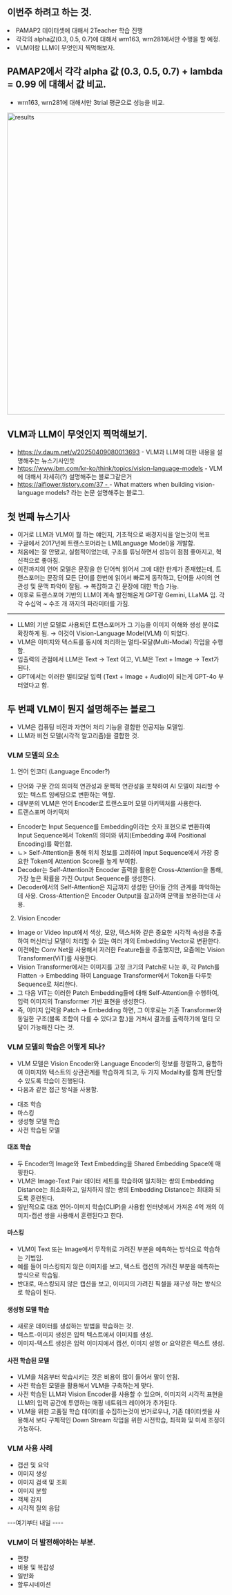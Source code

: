 ## 이번주 하려고 하는 것.
<li> PAMAP2 데이터셋에 대해서 2Teacher 학습 진행  </li>
<li> 각각의 alpha값(0.3, 0.5, 0.7)에 대해서 wrn163, wrn281에서만 수행을 할 예정. </li>
<li> VLM이랑 LLM이 무엇인지 찍먹해보자. </li>

## PAMAP2에서 각각 alpha 값 (0.3, 0.5, 0.7) + lambda = 0.99 에 대해서 값 비교.
- wrn163, wrn281에 대해서만 3trial 평균으로 성능을 비교.

<img src="https://github.com/wjdwocks/ML-DNN/raw/main/markdown/25년/25.4.25/PAMAP_result.png" alt="results" width="700">

## VLM과 LLM이 무엇인지 찍먹해보기.
- https://v.daum.net/v/20250409080013693 - VLM과 LLM에 대한 내용을 설명해주는 뉴스기사인듯
- https://www.ibm.com/kr-ko/think/topics/vision-language-models - VLM에 대해서 자세히(?) 설명해주는 블로그같은거
- [https://aiflower.tistory.com/37 - ](https://aiflower.tistory.com/19) - What matters when building vision-language models? 라는 논문 설명해주는 블로그.


## 첫 번째 뉴스기사
- 이거로 LLM과 VLM이 뭘 하는 얘인지, 기초적으로 배경지식을 얻는것이 목표
- 구글에서 2017년에 트랜스포머라는 LM(Language Model)을 개발함.
- 처음에는 잘 안됐고, 실험적이었는데, 구조를 튜닝하면서 성능이 점점 좋아지고, 혁신적으로 좋아짐.
- 이전까지의 언어 모델은 문장을 한 단어씩 읽어서 그에 대한 한계가 존재했는데, 트랜스포머는 문장의 모든 단어를 한번에 읽어서 빠르게 동작하고, 단어들 사이의 연관성 및 문맥 파악이 잘됨. → 복잡하고 긴 문장에 대한 학습 가능.
- 이후로 트랜스포머 기반의 LLM이 계속 발전해온게 GPT랑 Gemini, LLaMA 임. 각각 수십억 ~ 수조 개 까지의 파라미터를 가짐.
---
- LLM의 기반 모델로 사용되던 트랜스포머가 그 기능을 이미지 이해와 생성 분야로 확장하게 됨. → 이것이 Vision-Language Model(VLM) 이 되었다.
- VLM은 이미지와 텍스트를 동시에 처리하는 멀티-모달(Multi-Modal) 작업을 수행함.
- 입출력의 관점에서 LLM은 Text → Text 이고, VLM은 Text + Image → Text가 된다.
- GPT에서는 이러한 멀티모달 입력 (Text + Image + Audio)이 되는게 GPT-4o 부터였다고 함.

## 두 번째 VLM이 뭔지 설명해주는 블로그
- VLM은 컴퓨팅 비전과 자연어 처리 기능을 결합한 인공지능 모델임.
- LLM과 비전 모델(시각적 알고리즘)을 결합한 것.

### VLM 모델의 요소
1. 언어 인코더 (Language Encoder?)
- 단어와 구문 간의 의미적 연관성과 문맥적 연관성을 포착하여 AI 모델이 처리할 수 있는 텍스트 임베딩으로 변환하는 역할.
- 대부분의 VLM은 언어 Encoder로 트랜스포머 모델 아키텍처를 사용한다.
- 트랜스포머 아키텍처
<ul>
<li> Encoder는 Input Sequence를 Embedding이라는 숫자 표현으로 변환하여 Input Sequence에서 Token의 의미와 위치(Embedding 후에 Positional Encoding)를 확인함. </li>
<li> ㄴ> Self-Attention을 통해 위치 정보를 고려하여 Input Sequence에서 가장 중요한 Token에 Attention Score를 높게 부여함. </li>
<li> Decoder는 Self-Attention과 Encoder 출력을 활용한 Cross-Attention을 통해, 가장 높은 확률을 가진 Output Sequence를 생성한다. </li>
<li> Decoder에서의 Self-Attention은 지금까지 생성한 단어들 간의 관계를 파악하는데 사용. Cross-Attention은 Encoder Output을 참고하여 문맥을 보완하는데 사용. </li>
</ul>

2. Vision Encoder
- Image or Video Input에서 색상, 모양, 텍스처와 같은 중요한 시각적 속성을 추출하여 머신러닝 모델이 처리할 수 있는 여러 개의 Embedding Vector로 변환한다.
- 이전에는 Conv Net을 사용해서 저러한 Feature들을 추출했지만, 요즘에는 Vision Transformer(ViT)를 사용한다.
- Vision Transformer에서는 이미지를 고정 크기의 Patch로 나눈 후, 각 Patch를 Flatten → Embedding 하여 Language Transformer에서 Token을 다루듯 Sequence로 처리한다.
- 그 다음 ViT는 이러한 Patch Embedding들에 대해 Self-Attention을 수행하여, 입력 이미지의 Transformer 기반 표현을 생성한다.
- 즉, 이미지 입력을 Patch → Embedding 하면, 그 이후로는 기존 Transformer와 동일한 구조(블록 조합이 다를 수 있다고 함.)을 거쳐서 결과를 출력하기에 멀티 모달이 가능해진 다는 것.

### VLM 모델의 학습은 어떻게 되나?
- VLM 모델은 Vision Encoder와 Language Encoder의 정보를 정렬하고, 융합하여 이미지와 텍스트의 상관관계를 학습하게 되고, 두 가지 Modality를 함께 판단할 수 있도록 학습이 진행된다.
- 다음과 같은 접근 방식을 사용함.
<ul>
<li> 대조 학습 </li>
<li> 마스킹 </li>
<li> 생성형 모델 학습 </li>
<li> 사전 학습된 모델 </li>
</ul>

#### 대조 학습
- 두 Encoder의 Image와 Text Embedding을 Shared Embedding Space에 매핑한다.
- VLM은 Image-Text Pair 데이터 세트를 학습하여 일치하는 쌍의 Embedding Distance는 최소화하고, 일치하지 않는 쌍의 Embedding Distance는 최대화 되도록 훈련된다.
- 일반적으로 대조 언어-이미지 학습(CLIP)을 사용함 인터넷에서 가져온 4억 개의 이미지-캡션 쌍을 사용해서 훈련된다고 한다.

#### 마스킹
- VLM이 Text 또는 Image에서 무작위로 가려진 부분을 예측하는 방식으로 학습하는 기법임.
- 예를 들어 마스킹되지 않은 이미지를 보고, 텍스트 캡션의 가려진 부분을 예측하는 방식으로 학습됨.
- 반대로, 마스킹되지 않은 캡션을 보고, 이미지의 가려진 픽셀을 재구성 하는 방식으로 학습이 된다.

#### 생성형 모델 학습
- 새로운 데이터를 생성하는 방법을 학습하는 것.
- 텍스트-이미지 생성은 입력 텍스트에서 이미지를 생성.
- 이미지-텍스트 생성은 입력 이미지에서 캡션, 이미지 설명 or 요약같은 텍스트 생성.

#### 사전 학습된 모델
- VLM을 처음부터 학습시키는 것은 비용이 많이 들어서 말이 안됨.
- 사전 학습된 모델을 활용해서 VLM을 구축하는게 맞다.
- 사전 학습된 LLM과 Vision Encoder를 사용할 수 있으며, 이미지의 시각적 표현을 LLM의 입력 공간에 투영하는 매핑 네트워크 레이어가 추가된다.
- VLM을 위한 고품질 학습 데이터를 수집하는것이 번거로우나, 기존 데이터셋을 사용해서 보다 구체적인 Down Stream 작업을 위한 사전학습, 최적화 및 미세 조정이 가능하다.

### VLM 사용 사례
- 캡션 및 요약
- 이미지 생성
- 이미지 검색 및 조회
- 이미지 분할
- 객체 감지
- 시각적 질의 응답

---여기부터 내일 ----

### VLM이 더 발전해야하는 부분.
- 편향
- 비용 및 복잡성
- 일반화
- 할루시네이션